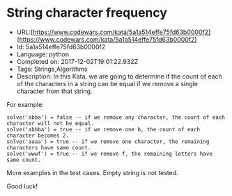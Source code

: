 # String character frequency

 - URL:[https://www.codewars.com/kata/5a1a514effe75fd63b0000f2](https://www.codewars.com/kata/5a1a514effe75fd63b0000f2)
 - Id: 5a1a514effe75fd63b0000f2
 - Language: python
 - Completed on: 2017-12-02T19:01:22.932Z
 - Tags: Strings,Algorithms
 - Description:
In this Kata, we are going to determine if the count of each of the characters in a string can be equal if we remove a single character from that string.

For example:
```
solve('abba') = false -- if we remove any character, the count of each character will not be equal.
solve('abbba') = true -- if we remove one b, the count of each character becomes 2.
solve('aaaa') = true -- if we remove one character, the remaining characters have same count.
solve('wwwf') = true -- if we remove f, the remaining letters have same count.
```
More examples in the test cases. Empty string is not tested.

Good luck!
